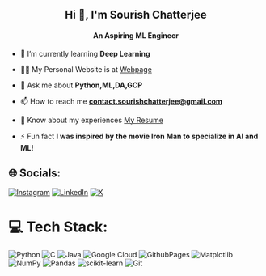 <h2 align="center">Hi 👋, I'm Sourish Chatterjee</h2>
<h4 align="center">An Aspiring ML Engineer</h4>

- 🌱 I’m currently learning **Deep Learning**

- 👨‍💻 My Personal Website is at [Webpage](https://nexalyze.github.io)

- 💬 Ask me about **Python,ML,DA,GCP**

- 📫 How to reach me **contact.sourishchatterjee@gmail.com**

- 📄 Know about my experiences [My Resume](https://drive.google.com/file/d/1U61rLCHE2UWEHZAdz6HcnXc-P0r2srMQ/view?usp=sharing)

- ⚡ Fun fact **I was inspired by the movie Iron Man to specialize in AI and ML!**

## 🌐 Socials:
[![Instagram](https://img.shields.io/badge/Instagram-%23E4405F.svg?logo=Instagram&logoColor=white)](https://instagram.com/sourish.ml) [![LinkedIn](https://img.shields.io/badge/LinkedIn-%230077B5.svg?logo=linkedin&logoColor=white)](https://linkedin.com/in/sourish-chatterjee) [![X](https://img.shields.io/badge/X-black.svg?logo=X&logoColor=white)](https://x.com/sourish_ml) 

# 💻 Tech Stack:
![Python](https://img.shields.io/badge/python-3670A0?style=for-the-badge&logo=python&logoColor=ffdd54) ![C](https://img.shields.io/badge/c-%2300599C.svg?style=for-the-badge&logo=c&logoColor=white) ![Java](https://img.shields.io/badge/java-%23ED8B00.svg?style=for-the-badge&logo=openjdk&logoColor=white) ![Google Cloud](https://img.shields.io/badge/GoogleCloud-%234285F4.svg?style=for-the-badge&logo=google-cloud&logoColor=white) ![GithubPages](https://img.shields.io/badge/github%20pages-121013?style=for-the-badge&logo=github&logoColor=white) ![Matplotlib](https://img.shields.io/badge/Matplotlib-%23ffffff.svg?style=for-the-badge&logo=Matplotlib&logoColor=black) ![NumPy](https://img.shields.io/badge/numpy-%23013243.svg?style=for-the-badge&logo=numpy&logoColor=white) ![Pandas](https://img.shields.io/badge/pandas-%23150458.svg?style=for-the-badge&logo=pandas&logoColor=white) ![scikit-learn](https://img.shields.io/badge/scikit--learn-%23F7931E.svg?style=for-the-badge&logo=scikit-learn&logoColor=white) ![Git](https://img.shields.io/badge/git-%23F05033.svg?style=for-the-badge&logo=git&logoColor=white)
